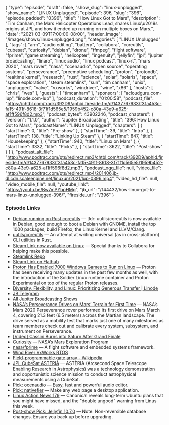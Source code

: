 {
  "type": "episode",
  "draft": false,
  "show_slug": "linux-unplugged",
  "show_name": "LINUX Unplugged",
  "episode": 396,
  "slug": "396",
  "episode_padded": "0396",
  "title": "How Linux Got to Mars",
  "description": "Tim Canham, the Mars Helicopter Operations Lead, shares Linux\u2019s origins at JPL and how it ended up running on multiple boxes on Mars.",
  "date": "2021-03-09T17:00:00-08:00",
  "header_image": "/images/shows/linux-unplugged.png",
  "categories": [
    "LINUX Unplugged"
  ],
  "tags": [
    "arm",
    "audio editing",
    "battery",
    "collabora",
    "coreutils",
    "cubesat",
    "curiosity",
    "debian",
    "drone",
    "ffmpeg",
    "flight software",
    "fprime",
    "game streaming",
    "helicopter",
    "ingenuity",
    "jellyfin",
    "jpl",
    "jupiter broadcasting",
    "linaro",
    "linux audio",
    "linux podcast",
    "linux-rt",
    "mars 2020",
    "mars rover",
    "nasa",
    "ocenaudio",
    "open source",
    "operating systems",
    "perseverance",
    "preemptive scheduling",
    "proton",
    "protondb",
    "realtime kernel",
    "research",
    "rust",
    "science",
    "solar",
    "solaris",
    "space",
    "space exploration",
    "steam steamlink",
    "sun",
    "tim canham",
    "unix",
    "unplugged",
    "valve",
    "vxworks",
    "windriver",
    "wine",
    "x86"
  ],
  "hosts": [
    "chris",
    "wes"
  ],
  "guests": [
    "timcanham"
  ],
  "sponsors": [
    "acloudguru.com-lup",
    "linode.com-lup"
  ],
  "podcast_duration": "01:00:58",
  "podcast_file": "https://chtbl.com/track/392D9/aphid.fireside.fm/d/1437767933/f31a453c-fa15-491f-8618-3f71f1d565e5/1959b452-c80a-43e9-a625-af1ff596f8d2.mp3",
  "podcast_bytes": 43902246,
  "podcast_chapters": {
    "version": "1.1.0",
    "author": "Jupiter Broadcasting",
    "title": "396: How Linux Got to Mars",
    "podcastName": "LINUX Unplugged",
    "chapters": [
      {
        "startTime": 0,
        "title": "Pre-show"
      },
      {
        "startTime": 39,
        "title": "Intro"
      },
      {
        "startTime": 138,
        "title": "Linking Up Steam"
      },
      {
        "startTime": 847,
        "title": "Housekeeping"
      },
      {
        "startTime": 940,
        "title": "Linux on Mars"
      },
      {
        "startTime": 3332,
        "title": "Picks"
      },
      {
        "startTime": 3622,
        "title": "Post-show"
      }
    ]
  },
  "podcast_alt_file": "http://www.podtrac.com/pts/redirect.mp3/chtbl.com/track/392D9/aphid.fireside.fm/d/1437767933/f31a453c-fa15-491f-8618-3f71f1d565e5/1959b452-c80a-43e9-a625-af1ff596f8d2.mp3",
  "podcast_ogg_file": null,
  "video_file": "http://www.podtrac.com/pts/redirect.mp4/201406.jb-dl.cdn.scaleengine.net/linuxun/2021/lup-0396.mp4",
  "video_hd_file": null,
  "video_mobile_file": null,
  "youtube_link": "https://youtu.be/Bw7mPYbpHMg",
  "jb_url": "/144432/how-linux-got-to-mars-linux-unplugged-396/",
  "fireside_url": "/396"
}


### Episode Links

  * [Debian running on Rust coreutils](https://sylvestre.ledru.info/blog/2021/03/09/debian-running-on-rust-coreutils "Debian running on Rust coreutils") — tldr: uutils/coreutils is now available in Debian, good enough to boot a Debian with GNOME, install the top 1000 packages, build Firefox, the Linux Kernel and LLVM/Clang.
  * [uutils/coreutils](https://github.com/uutils/coreutils/ "uutils/coreutils") — An attempt at writing universal (as in cross-platform) CLI utilities in Rust.
  * [Steam Link now available on Linux](https://steamcommunity.com/app/353380/discussions/10/3106892760562833187/ "Steam Link now available on Linux") — Special thanks to Collabora for helping make this possible.
  * [Steamlink Repo](https://repo.steampowered.com/steamlink/ "Steamlink Repo")
  * [Steam Link on Flathub](https://flathub.org/apps/details/com.valvesoftware.SteamLink "Steam Link on Flathub")
  * [Proton Has Enabled 7000 Windows Games to Run on Linux](https://boilingsteam.com/7000-windows-games-working-on-linux-with-proton/ "Proton Has Enabled 7000 Windows Games to Run on Linux") — Proton has been receiving many updates in the past few months as well, with the introduction of the Soldier Linux runtime container and Proton Experimental on top of the regular Proton releases.
  * [Diversity, Flexibility, and Linux: Prioritizing Generous Transfer | Linode](https://www.linode.com/blog/networking/diversity-flexibility-and-linux-prioritizing-generous-transfer/ "Diversity, Flexibility, and Linux: Prioritizing Generous Transfer | Linode")
  * [JB Telegram](http://jupiterbroadcasting.com/telegram "JB Telegram")
  * [All Jupiter Broadcasting Shows](https://feed.jupiter.zone/allshows "All Jupiter Broadcasting Shows")
  * [NASA’s Perseverance Drives on Mars’ Terrain for First Time](https://www.nasa.gov/press-release/nasa-s-perseverance-drives-on-mars-terrain-for-first-time "NASA’s Perseverance Drives on Mars’ Terrain for First Time") — NASA’s Mars 2020 Perseverance rover performed its first drive on Mars March 4, covering 21.3 feet (6.5 meters) across the Martian landscape. The drive served as a mobility test that marks just one of many milestones as team members check out and calibrate every system, subsystem, and instrument on Perseverance.
  * [[Video] Cassini Burns into Saturn After Grand Finale](https://www.youtube.com/watch?v=5jRYB3nGxmc "\[Video\] Cassini Burns into Saturn After Grand Finale")
  * [Curiosity](https://mars.nasa.gov/msl/home/ "Curiosity") — NASA’s Mars Exploration Program
  * [nasa/fprime](https://github.com/nasa/fprime "nasa/fprime") — A flight software and embedded systems framework.
  * [Wind River VxWorks RTOS](https://www.windriver.com/products/vxworks "Wind River VxWorks RTOS")
  * [Field-programmable gate array - Wikipedia](https://en.wikipedia.org/wiki/Field-programmable_gate_array "Field-programmable gate array - Wikipedia")
  * [JPL CubeSat ASTERIA](https://www.jpl.nasa.gov/cubesat/missions/asteria.php "JPL CubeSat ASTERIA") — ASTERIA (Arcsecond Space Telescope Enabling Research in Astrophysics) was a technology demonstration and opportunistic science mission to conduct astrophysical measurements using a CubeSat.
  * [Pick: ocenaudio](https://www.ocenaudio.com/ "Pick: ocenaudio") — Easy, fast and powerful audio editor.
  * [Pick: nativefier](https://github.com/nativefier/nativefier "Pick: nativefier") — Make any web page a desktop application.
  * [Linux Action News 179](https://linuxactionnews.com/179 "Linux Action News 179") — Canonical reveals long-term Ubuntu plans that you might have missed, and the "double ungood" warning from Linus this week.
  * [Post-show Pick: Jellyfin 10.7.0](https://github.com/jellyfin/jellyfin/releases/tag/v10.7.0 "Post-show Pick: Jellyfin 10.7.0") — Note: Non-reversible database changes. Ensure you back up before upgrading.



